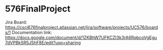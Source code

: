 # 576FinalProject
Jira Board: https://csci676finalproject.atlassian.net/jira/software/projects/UC576/boards/1
Documentation link: https://docs.google.com/document/d/1ZKBhW7UFKCZI3k3rA6RqbcoVgEgu7dVPBkSR5JShF8E/edit?usp=sharing
